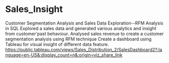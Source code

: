 # Sales_Insight

 Customer Segmentation Analysis and Sales Data Exploration--RFM Analysis in SQL
Explored a sales data and generated various analytics and insight from customer'past behaviour.
Analysed sales revenue to create a customer segmentation analysis using RFM technique
Create a dashboard using Tableau for visual insight of different data feature.
https://public.tableau.com/views/Sales_Distribution_2/SalesDashboard2?:language=en-US&:display_count=n&:origin=viz_share_link
